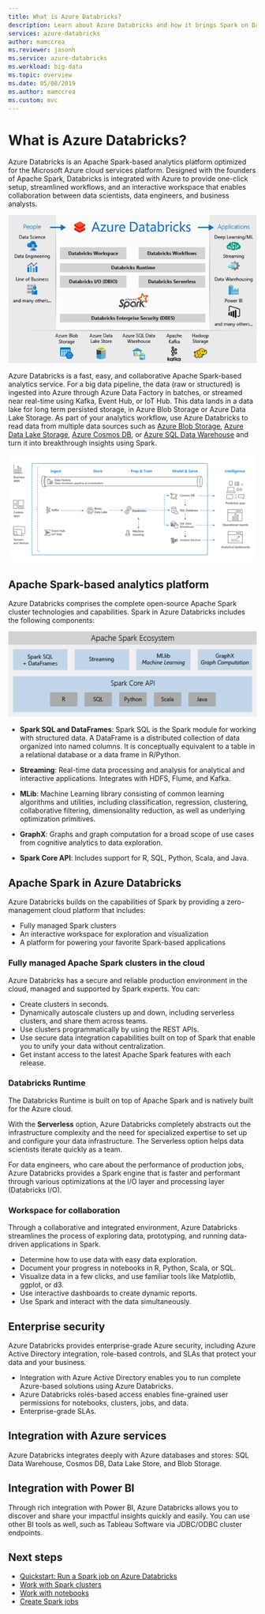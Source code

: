 ```yaml
---
title: What is Azure Databricks? 
description: Learn about Azure Databricks and how it brings Spark on Databricks into Azure. Azure Databricks is an Apache Spark-based analytics platform optimized for the Microsoft Azure cloud services platform.
services: azure-databricks
author: mamccrea
ms.reviewer: jasonh
ms.service: azure-databricks
ms.workload: big-data
ms.topic: overview
ms.date: 05/08/2019
ms.author: mamccrea
ms.custom: mvc
---
```


# What is Azure Databricks?

Azure Databricks is an Apache Spark-based analytics platform optimized for the Microsoft Azure cloud services platform. Designed with the founders of Apache Spark, Databricks is integrated with Azure to provide one-click setup, streamlined workflows, and an interactive workspace that enables collaboration between data scientists, data engineers, and business analysts.

![What is Azure Databricks?](./media/what-is-azure-databricks/azure-databricks-overview.png "What is Azure Databricks?")

Azure Databricks is a fast, easy, and collaborative Apache Spark-based analytics service. For a big data pipeline, the data (raw or structured) is ingested into Azure through Azure Data Factory in batches, or streamed near real-time using Kafka, Event Hub, or IoT Hub. This data lands in a data lake for long term persisted storage, in Azure Blob Storage or Azure Data Lake Storage. As part of your analytics workflow, use Azure Databricks to read data from multiple data sources such as [Azure Blob Storage](../storage/blobs/storage-blobs-introduction.md), [Azure Data Lake Storage](../data-lake-store/index.md), [Azure Cosmos DB](../cosmos-db/index.yml), or [Azure SQL Data Warehouse](../sql-data-warehouse/index.yml) and turn it into breakthrough insights using Spark.

![Databricks pipeline](./media/what-is-azure-databricks/databricks-pipeline.png)

## Apache Spark-based analytics platform

Azure Databricks comprises the complete open-source Apache Spark cluster technologies and capabilities. Spark in Azure Databricks includes the following components:

![Apache Spark in Azure Databricks](./media/what-is-azure-databricks/apache-spark-ecosystem-databricks.png "Apache Spark in Azure Databricks")

* **Spark SQL and DataFrames**: Spark SQL is the Spark module for working with structured data. A DataFrame is a distributed collection of data organized into named columns. It is conceptually equivalent to a table in a relational database or a data frame in R/Python.

* **Streaming**: Real-time data processing and analysis for analytical and interactive applications. Integrates with HDFS, Flume, and Kafka.

* **MLib**: Machine Learning library consisting of common learning algorithms and utilities, including classification, regression, clustering, collaborative filtering, dimensionality reduction, as well as underlying optimization primitives.

* **GraphX**: Graphs and graph computation for a broad scope of use cases from cognitive analytics to data exploration.

* **Spark Core API**: Includes support for R, SQL, Python, Scala, and Java.

## Apache Spark in Azure Databricks

Azure Databricks builds on the capabilities of Spark by providing a zero-management cloud platform that includes:

- Fully managed Spark clusters
- An interactive workspace for exploration and visualization
- A platform for powering your favorite Spark-based applications

### Fully managed Apache Spark clusters in the cloud

Azure Databricks has a secure and reliable production environment in the cloud, managed and supported by Spark experts. You can:

* Create clusters in seconds.
* Dynamically autoscale clusters up and down, including serverless clusters, and share them across teams. 
* Use clusters programmatically by using the REST APIs. 
* Use secure data integration capabilities built on top of Spark that enable you to unify your data without centralization. 
* Get instant access to the latest Apache Spark features with each release.

### Databricks Runtime
The Databricks Runtime is built on top of Apache Spark and is natively built for the Azure cloud. 

With the **Serverless** option, Azure Databricks completely abstracts out the infrastructure complexity and the need for specialized expertise to set up and configure your data infrastructure. The Serverless option helps data scientists iterate quickly as a team.

For data engineers, who care about the performance of production jobs, Azure Databricks provides a Spark engine that is faster and performant through various optimizations at the I/O layer and processing layer (Databricks I/O).

### Workspace for collaboration

Through a collaborative and integrated environment, Azure Databricks streamlines the process of exploring data, prototyping, and running data-driven applications in Spark.

* Determine how to use data with easy data exploration.
* Document your progress in notebooks in R, Python, Scala, or SQL.
* Visualize data in a few clicks, and use familiar tools like Matplotlib, ggplot, or d3.
* Use interactive dashboards to create dynamic reports.
* Use Spark and interact with the data simultaneously.

## Enterprise security

Azure Databricks provides enterprise-grade Azure security, including Azure Active Directory integration, role-based controls, and SLAs that protect your data and your business.

* Integration with Azure Active Directory enables you to run complete Azure-based solutions using Azure Databricks.
* Azure Databricks roles-based access enables fine-grained user permissions for notebooks, clusters, jobs, and data.
* Enterprise-grade SLAs. 

## Integration with Azure services

Azure Databricks integrates deeply with Azure databases and stores: SQL Data Warehouse, Cosmos DB, Data Lake Store, and Blob Storage. 

## Integration with Power BI
Through rich integration with Power BI, Azure Databricks allows you to discover and share your impactful insights quickly and easily. You can use other BI tools as well, such as Tableau Software via JDBC/ODBC cluster endpoints.

## Next steps

* [Quickstart: Run a Spark job on Azure Databricks](quickstart-create-databricks-workspace-portal.md)
* [Work with Spark clusters](/azure/databricks/clusters/index)
* [Work with notebooks](/azure/databricks/notebooks/index)
* [Create Spark jobs](/azure/databricks/jobs)

 









